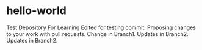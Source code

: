 # hello-world
Test Depository For Learning
Edited for testing commit.
Proposing changes to your work with pull requests.
Change in Branch1.
Updates in Branch2. Updates in Branch2.
